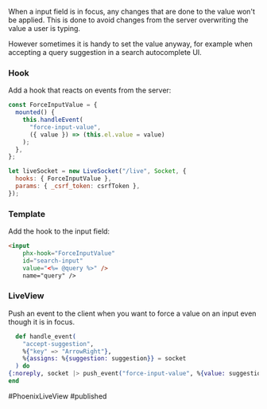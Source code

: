 When a input field is in focus, any changes that are done to the value won't be applied. This is done to avoid changes from the server overwriting the value a user is typing.

However sometimes it is handy to set the value anyway, for example when accepting a query suggestion in a search autocomplete UI.

### Hook
Add a hook that reacts on events from the server:
```js
const ForceInputValue = {
  mounted() {
    this.handleEvent(
      "force-input-value",
      ({ value }) => (this.el.value = value)
    );
  },
};

let liveSocket = new LiveSocket("/live", Socket, {
  hooks: { ForceInputValue },
  params: { _csrf_token: csrfToken },
});
```

### Template
Add the hook to the input field:
```html
<input
    phx-hook="ForceInputValue"
    id="search-input"
    value="<%= @query %>" />
    name="query" />
```

### LiveView
Push an event to the client when you want to force a value on an input even though it is in focus. 

```elixir
  def handle_event(
    "accept-suggestion",
    %{"key" => "ArrowRight"},
    %{assigns: %{suggestion: suggestion}} = socket
  ) do
{:noreply, socket |> push_event("force-input-value", %{value: suggestion})}
end

```

#PhoenixLiveView
#published